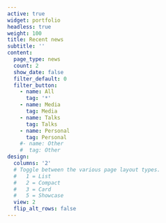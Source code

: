 ```yaml
---
active: true
widget: portfolio
headless: true
weight: 100
title: Recent news
subtitle: ''
content:
  page_type: news
  count: 2
  show_date: false
  filter_default: 0
  filter_button:
    - name: All
      tag: '*'
    - name: Media
      tag: Media
    - name: Talks
      tag: Talks
    - name: Personal
      tag: Personal
    #- name: Other
    #  tag: Other
design:
  columns: '2'
  # Toggle between the various page layout types.
  #   1 = List
  #   2 = Compact
  #   3 = Card
  #   5 = Showcase
  view: 2
  flip_alt_rows: false
---
```


<!-- +++
# A Recent News section created with the Pages widget.
# This section displays recent posts from `content/news/`.

widget = "pages"  # See https://sourcethemes.com/academic/docs/page-builder/
headless = true  # This file represents a page section.
active = true  # Activate this widget? true/false
weight = 100  # Order that this section will appear.

title = "Recent News"
subtitle = ""

[content]
  # Page type to display. E.g. news, talk, or publication.
  page_type = "news"
  
 
  
  # Choose how many pages you would like to offset by
  offset = 0

  # Page order. Descending (desc) or ascending (asc) date.
  

  # Filter posts by a taxonomy term.
  [content.filters]
    tag = ""
    category = ""
    exclude_featured = false
  
[design]
  # Toggle between the various page layout types.
  #   1 = List
  #   2 = Compact
  #   3 = Card
  #   4 = Citation (publication only)
  view = 1
  
[design.background]
  # Apply a background color, gradient, or image.
  #   Uncomment (by removing `#`) an option to apply it.
  #   Choose a light or dark text color by setting `text_color_light`.
  #   Any HTML color name or Hex value is valid.
  
  # Background color.
  # color = "navy"
  
  # Background gradient.
  # gradient_start = "DeepSkyBlue"
  # gradient_end = "SkyBlue"
  
  # Background image.
  # image = "background.jpg"  # Name of image in `static/media/`.
  # image_darken = 0.6  # Darken the image? Range 0-1 where 0 is transparent and 1 is opaque.

  # Text color (true=light or false=dark).
  # text_color_light = true  
  
[advanced]
 # Custom CSS. 
 css_style = ""
 
 # CSS class.
 css_class = ""
+++ -->
